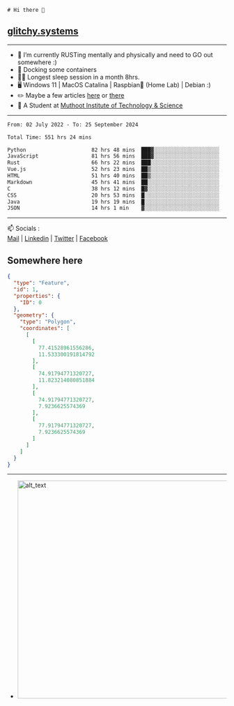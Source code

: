 ```
# Hi there 👋
```
## [glitchy.systems](https://glitchy.systems)
---

- 🌱 I’m currently RUSTing mentally and physically and need to GO out somewhere :)
- 🐋 Docking some containers
- 😶‍🌫️ Longest sleep session in a month 8hrs.
- 🖥️ Windows 11 | MacOS Catalina | Raspbian🥧 (Home Lab) | Debian :)
- ✏️ Maybe a few articles [here](https://medium.com/@advaithnarayanan8) or [there](https://medium.com/@advaithnarayanan8)
- 📑 A Student at [Muthoot Institute of Technology & Science](https://mgmits.ac.in/)



---

<!--START_SECTION:waka-->

```txt
From: 02 July 2022 - To: 25 September 2024

Total Time: 551 hrs 24 mins

Python                     82 hrs 48 mins  ███▓░░░░░░░░░░░░░░░░░░░░░   15.02 %
JavaScript                 81 hrs 56 mins  ███▓░░░░░░░░░░░░░░░░░░░░░   14.86 %
Rust                       66 hrs 22 mins  ███░░░░░░░░░░░░░░░░░░░░░░   12.04 %
Vue.js                     52 hrs 23 mins  ██▒░░░░░░░░░░░░░░░░░░░░░░   09.50 %
HTML                       51 hrs 40 mins  ██▒░░░░░░░░░░░░░░░░░░░░░░   09.37 %
Markdown                   45 hrs 41 mins  ██░░░░░░░░░░░░░░░░░░░░░░░   08.29 %
C                          38 hrs 12 mins  █▓░░░░░░░░░░░░░░░░░░░░░░░   06.93 %
CSS                        20 hrs 53 mins  █░░░░░░░░░░░░░░░░░░░░░░░░   03.79 %
Java                       19 hrs 19 mins  █░░░░░░░░░░░░░░░░░░░░░░░░   03.50 %
JSON                       14 hrs 1 min    ▓░░░░░░░░░░░░░░░░░░░░░░░░   02.54 %
```

<!--END_SECTION:waka-->

---

📫 Socials :<br>
[Mail](mailto:advaith@glitchy.systems) | [Linkedin](https://www.linkedin.com/in/advaith-narayanan-a72152214/) | [Twitter](https://twitter.com/advaithnarayan) | [Facebook](https://screenmessage.com/qinq)

## Somewhere here

```geojson
{
  "type": "Feature",
  "id": 1,
  "properties": {
    "ID": 0
  },
  "geometry": {
    "type": "Polygon",
    "coordinates": [
      [
        [
          77.41528961556286,
          11.533300191814792
        ],
        [
          74.91794771320727,
          11.823214080851884
        ],
        [
          74.91794771320727,
          7.9236625574369
        ],
        [
          77.91794771320727,
          7.9236625574369
        ]
      ]
    ]
  }
}
```


--- 
- [<img alt="alt_text" width="500px" src="https://valid.x86.fr/cache/banner/xv24bv-6.png" />](https://valid.x86.fr/xv24bv)


